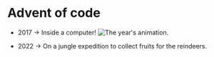 # Advent of code 

- 2017 -> Inside a computer!
![The year's animation.](https://github.com/abigailadegbiji/adventofcode/blob/main/2017/imgs/pcb-animation.png)

- 2022 -> On a jungle expedition to collect fruits for the reindeers.
